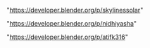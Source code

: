 "https://developer.blender.org/p/skylinessolar"

"https://developer.blender.org/p/nidhiyasha"

"https://developer.blender.org/p/atifk316"


